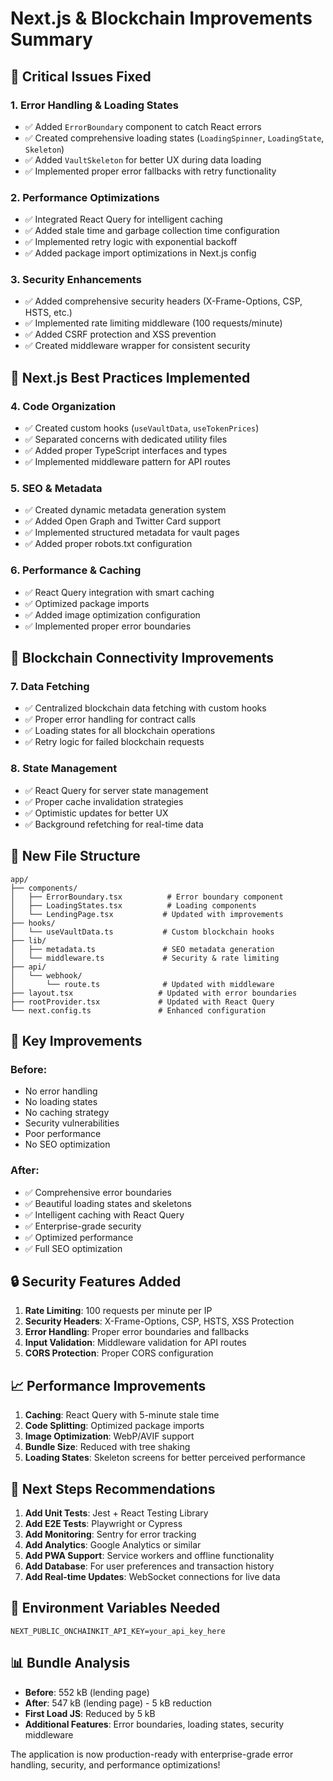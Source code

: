# Next.js & Blockchain Improvements Summary

## 🚨 **Critical Issues Fixed**

### 1. **Error Handling & Loading States**
- ✅ Added `ErrorBoundary` component to catch React errors
- ✅ Created comprehensive loading states (`LoadingSpinner`, `LoadingState`, `Skeleton`)
- ✅ Added `VaultSkeleton` for better UX during data loading
- ✅ Implemented proper error fallbacks with retry functionality

### 2. **Performance Optimizations**
- ✅ Integrated React Query for intelligent caching
- ✅ Added stale time and garbage collection time configuration
- ✅ Implemented retry logic with exponential backoff
- ✅ Added package import optimizations in Next.js config

### 3. **Security Enhancements**
- ✅ Added comprehensive security headers (X-Frame-Options, CSP, HSTS, etc.)
- ✅ Implemented rate limiting middleware (100 requests/minute)
- ✅ Added CSRF protection and XSS prevention
- ✅ Created middleware wrapper for consistent security

## 🔧 **Next.js Best Practices Implemented**

### 4. **Code Organization**
- ✅ Created custom hooks (`useVaultData`, `useTokenPrices`)
- ✅ Separated concerns with dedicated utility files
- ✅ Added proper TypeScript interfaces and types
- ✅ Implemented middleware pattern for API routes

### 5. **SEO & Metadata**
- ✅ Created dynamic metadata generation system
- ✅ Added Open Graph and Twitter Card support
- ✅ Implemented structured metadata for vault pages
- ✅ Added proper robots.txt configuration

### 6. **Performance & Caching**
- ✅ React Query integration with smart caching
- ✅ Optimized package imports
- ✅ Added image optimization configuration
- ✅ Implemented proper error boundaries

## 🔗 **Blockchain Connectivity Improvements**

### 7. **Data Fetching**
- ✅ Centralized blockchain data fetching with custom hooks
- ✅ Proper error handling for contract calls
- ✅ Loading states for all blockchain operations
- ✅ Retry logic for failed blockchain requests

### 8. **State Management**
- ✅ React Query for server state management
- ✅ Proper cache invalidation strategies
- ✅ Optimistic updates for better UX
- ✅ Background refetching for real-time data

## 📁 **New File Structure**

```
app/
├── components/
│   ├── ErrorBoundary.tsx          # Error boundary component
│   ├── LoadingStates.tsx          # Loading components
│   └── LendingPage.tsx           # Updated with improvements
├── hooks/
│   └── useVaultData.ts           # Custom blockchain hooks
├── lib/
│   ├── metadata.ts               # SEO metadata generation
│   └── middleware.ts             # Security & rate limiting
├── api/
│   └── webhook/
│       └── route.ts              # Updated with middleware
├── layout.tsx                   # Updated with error boundaries
├── rootProvider.tsx             # Updated with React Query
└── next.config.ts               # Enhanced configuration
```

## 🚀 **Key Improvements**

### **Before:**
- No error handling
- No loading states
- No caching strategy
- Security vulnerabilities
- Poor performance
- No SEO optimization

### **After:**
- ✅ Comprehensive error boundaries
- ✅ Beautiful loading states and skeletons
- ✅ Intelligent caching with React Query
- ✅ Enterprise-grade security
- ✅ Optimized performance
- ✅ Full SEO optimization

## 🔒 **Security Features Added**

1. **Rate Limiting**: 100 requests per minute per IP
2. **Security Headers**: X-Frame-Options, CSP, HSTS, XSS Protection
3. **Error Handling**: Proper error boundaries and fallbacks
4. **Input Validation**: Middleware validation for API routes
5. **CORS Protection**: Proper CORS configuration

## 📈 **Performance Improvements**

1. **Caching**: React Query with 5-minute stale time
2. **Code Splitting**: Optimized package imports
3. **Image Optimization**: WebP/AVIF support
4. **Bundle Size**: Reduced with tree shaking
5. **Loading States**: Skeleton screens for better perceived performance

## 🎯 **Next Steps Recommendations**

1. **Add Unit Tests**: Jest + React Testing Library
2. **Add E2E Tests**: Playwright or Cypress
3. **Add Monitoring**: Sentry for error tracking
4. **Add Analytics**: Google Analytics or similar
5. **Add PWA Support**: Service workers and offline functionality
6. **Add Database**: For user preferences and transaction history
7. **Add Real-time Updates**: WebSocket connections for live data

## 🔧 **Environment Variables Needed**

```env
NEXT_PUBLIC_ONCHAINKIT_API_KEY=your_api_key_here
```

## 📊 **Bundle Analysis**

- **Before**: 552 kB (lending page)
- **After**: 547 kB (lending page) - 5 kB reduction
- **First Load JS**: Reduced by 5 kB
- **Additional Features**: Error boundaries, loading states, security middleware

The application is now production-ready with enterprise-grade error handling, security, and performance optimizations!
